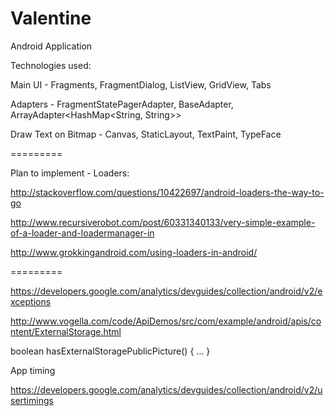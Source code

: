 Valentine
=========

Android Application

Technologies used:

Main UI - Fragments, FragmentDialog, ListView, GridView, Tabs

Adapters - FragmentStatePagerAdapter, BaseAdapter, ArrayAdapter<HashMap<String, String>>

Draw Text on Bitmap - Canvas, StaticLayout, TextPaint, TypeFace

=========

Plan to implement - Loaders:

http://stackoverflow.com/questions/10422697/android-loaders-the-way-to-go

http://www.recursiverobot.com/post/60331340133/very-simple-example-of-a-loader-and-loadermanager-in

http://www.grokkingandroid.com/using-loaders-in-android/

=========

https://developers.google.com/analytics/devguides/collection/android/v2/exceptions

http://www.vogella.com/code/ApiDemos/src/com/example/android/apis/content/ExternalStorage.html

boolean hasExternalStoragePublicPicture() { ...  }

App timing

https://developers.google.com/analytics/devguides/collection/android/v2/usertimings
